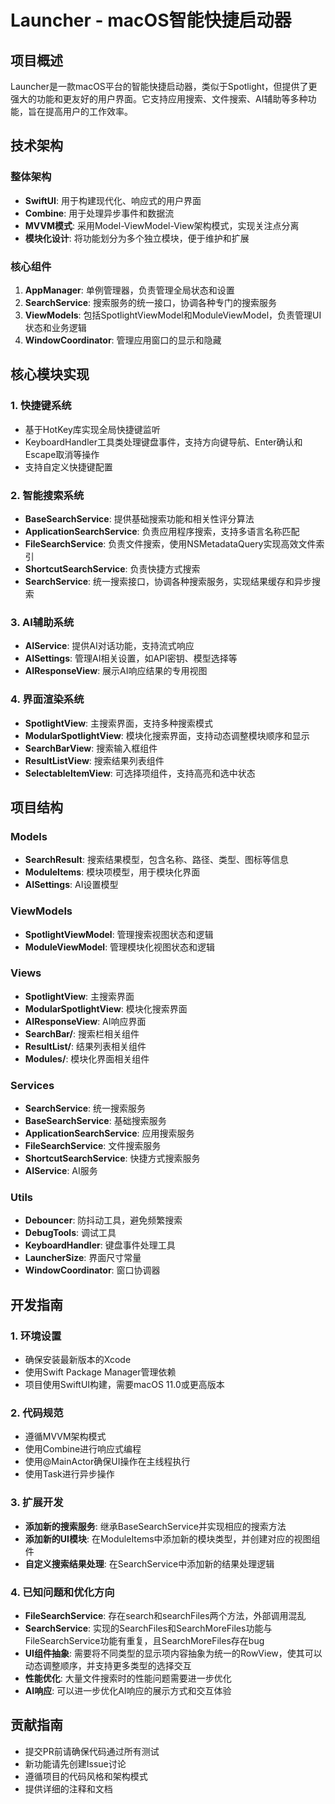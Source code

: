 # Launcher - macOS智能快捷启动器

## 项目概述
Launcher是一款macOS平台的智能快捷启动器，类似于Spotlight，但提供了更强大的功能和更友好的用户界面。它支持应用搜索、文件搜索、AI辅助等多种功能，旨在提高用户的工作效率。

## 技术架构

### 整体架构
- **SwiftUI**: 用于构建现代化、响应式的用户界面
- **Combine**: 用于处理异步事件和数据流
- **MVVM模式**: 采用Model-ViewModel-View架构模式，实现关注点分离
- **模块化设计**: 将功能划分为多个独立模块，便于维护和扩展

### 核心组件
1. **AppManager**: 单例管理器，负责管理全局状态和设置
2. **SearchService**: 搜索服务的统一接口，协调各种专门的搜索服务
3. **ViewModels**: 包括SpotlightViewModel和ModuleViewModel，负责管理UI状态和业务逻辑
4. **WindowCoordinator**: 管理应用窗口的显示和隐藏

## 核心模块实现

### 1. 快捷键系统
- 基于HotKey库实现全局快捷键监听
- KeyboardHandler工具类处理键盘事件，支持方向键导航、Enter确认和Escape取消等操作
- 支持自定义快捷键配置

### 2. 智能搜索系统
- **BaseSearchService**: 提供基础搜索功能和相关性评分算法
- **ApplicationSearchService**: 负责应用程序搜索，支持多语言名称匹配
- **FileSearchService**: 负责文件搜索，使用NSMetadataQuery实现高效文件索引
- **ShortcutSearchService**: 负责快捷方式搜索
- **SearchService**: 统一搜索接口，协调各种搜索服务，实现结果缓存和异步搜索

### 3. AI辅助系统
- **AIService**: 提供AI对话功能，支持流式响应
- **AISettings**: 管理AI相关设置，如API密钥、模型选择等
- **AIResponseView**: 展示AI响应结果的专用视图

### 4. 界面渲染系统
- **SpotlightView**: 主搜索界面，支持多种搜索模式
- **ModularSpotlightView**: 模块化搜索界面，支持动态调整模块顺序和显示
- **SearchBarView**: 搜索输入框组件
- **ResultListView**: 搜索结果列表组件
- **SelectableItemView**: 可选择项组件，支持高亮和选中状态

## 项目结构

### Models
- **SearchResult**: 搜索结果模型，包含名称、路径、类型、图标等信息
- **ModuleItems**: 模块项模型，用于模块化界面
- **AISettings**: AI设置模型

### ViewModels
- **SpotlightViewModel**: 管理搜索视图状态和逻辑
- **ModuleViewModel**: 管理模块化视图状态和逻辑

### Views
- **SpotlightView**: 主搜索界面
- **ModularSpotlightView**: 模块化搜索界面
- **AIResponseView**: AI响应界面
- **SearchBar/**: 搜索栏相关组件
- **ResultList/**: 结果列表相关组件
- **Modules/**: 模块化界面相关组件

### Services
- **SearchService**: 统一搜索服务
- **BaseSearchService**: 基础搜索服务
- **ApplicationSearchService**: 应用搜索服务
- **FileSearchService**: 文件搜索服务
- **ShortcutSearchService**: 快捷方式搜索服务
- **AIService**: AI服务

### Utils
- **Debouncer**: 防抖动工具，避免频繁搜索
- **DebugTools**: 调试工具
- **KeyboardHandler**: 键盘事件处理工具
- **LauncherSize**: 界面尺寸常量
- **WindowCoordinator**: 窗口协调器

## 开发指南

### 1. 环境设置
- 确保安装最新版本的Xcode
- 使用Swift Package Manager管理依赖
- 项目使用SwiftUI构建，需要macOS 11.0或更高版本

### 2. 代码规范
- 遵循MVVM架构模式
- 使用Combine进行响应式编程
- 使用@MainActor确保UI操作在主线程执行
- 使用Task进行异步操作

### 3. 扩展开发
- **添加新的搜索服务**: 继承BaseSearchService并实现相应的搜索方法
- **添加新的UI模块**: 在ModuleItems中添加新的模块类型，并创建对应的视图组件
- **自定义搜索结果处理**: 在SearchService中添加新的结果处理逻辑

### 4. 已知问题和优化方向
- **FileSearchService**: 存在search和searchFiles两个方法，外部调用混乱
- **SearchService**: 实现的SearchFiles和SearchMoreFiles功能与FileSearchService功能有重复，且SearchMoreFiles存在bug
- **UI组件抽象**: 需要将不同类型的显示项内容抽象为统一的RowView，使其可以动态调整顺序，并支持更多类型的选择交互
- **性能优化**: 大量文件搜索时的性能问题需要进一步优化
- **AI响应**: 可以进一步优化AI响应的展示方式和交互体验

## 贡献指南
- 提交PR前请确保代码通过所有测试
- 新功能请先创建Issue讨论
- 遵循项目的代码风格和架构模式
- 提供详细的注释和文档
